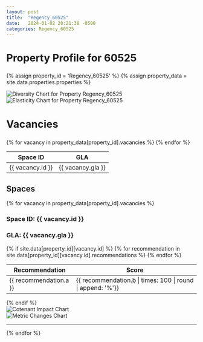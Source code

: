 ```yaml
---
layout: post
title:  "Regency_60525"
date:   2024-01-02 20:21:38 -0500
categories: Regency_60525
---
```




<div class="centered-text">
  <div class="typing-effect" style="font-size: 18px;">
  <h2> Property Profile for 60525 </h2>     
  </div>
</div> 

{% assign property_id = 'Regency_60525' %}
{% assign property_data = site.data.properties.properties %}


<div class="slide-in-left">
  <img src="{{ 'assets/images/Regency_60525_diversity.svg' | relative_url }}" alt="Diversity Chart for Property Regency_60525">
</div>

<!-- Slide-in SVG image -->
<div class="slide-in-left">
  <img src="{{ 'assets/images/Regency_60525_elasticity.svg' | relative_url }}" alt="Elasticity Chart for Property Regency_60525">
</div>


<div class="centered-text">
  <div class="typing-effect" style="font-size: 18px;">
  <h2> Vacancies </h2>     
  </div>
</div> 


<table class="vacancies-table">
  <thead>
    <tr>
      <th>Space ID</th>
      <th>GLA</th>
    </tr>
  </thead>
  <tbody>
    {% for vacancy in property_data[property_id].vacancies %}
    <tr>
      <td>{{ vacancy.id }}</td>
      <td>{{ vacancy.gla }}</td>
    </tr>
    {% endfor %}
  </tbody>
</table>
 
<!-- Space Details and Images -->
<div class="centered-text">
  <h2>Spaces</h2>
</div>
{% for vacancy in property_data[property_id].vacancies %}
  <div class="centered-text">
    <h3>Space ID: {{ vacancy.id }}</h3>
    <h3>GLA: {{ vacancy.gla }}</h3>
    <!-- Recommendations Table for each space -->
  {% if site.data[property_id][vacancy.id] %}
    <table class="recommendations-table">
      <thead>
        <tr>
          <th>Recommendation</th>
          <th>Score</th>
          <!-- Add more column headers as needed -->
        </tr>
      </thead>
      <tbody>
        {% for recommendation in site.data[property_id][vacancy.id].recommendations %}
          <tr>
            <td title="Details about recommendation">{{ recommendation.a }}</td>
            <td title="Score as a percentage">{{ recommendation.b | times: 100 | round | append: '%'}}</td>
            <!-- Add more cells as needed -->
          </tr>
        {% endfor %}
      </tbody>
    </table>
  {% endif %}
  
  </div>
   <div class="slide-in-left">
    <img src="{{ 'assets/images/' | append: property_id | append: '/' | append: vacancy.id | append: '/cotenant_impact.svg' | relative_url }}" alt="Cotenant Impact Chart" class="img-responsive">
  </div>
  <div class="slide-in-left">
    <img src="{{ 'assets/images/' | append: property_id | append: '/' | append: vacancy.id | append: '/metric_changes.svg' | relative_url }}" alt="Metric Changes Chart" class="img-responsive">
  </div>
  <hr>
{% endfor %}



<script>
const textElement = document.querySelector('.typing-effect');
const fullText = textElement.getAttribute('data-text'); // Retrieve the text from the data attribute
let charIndex = 0;
let delay = 50; // Normal typing speed
let additionalDelayAfterPeriod = 450; // Additional delay after a period

function typeChar() {
  if (charIndex < fullText.length) {
    textElement.textContent += fullText[charIndex]; // Append the current character
    charIndex++;

    // Determine the delay for the next character
    let currentDelay = fullText[charIndex - 1] === '.' ? delay + additionalDelayAfterPeriod : delay;
    setTimeout(typeChar, currentDelay);
  }
}

// Start the typing effect
typeChar();





</script>


